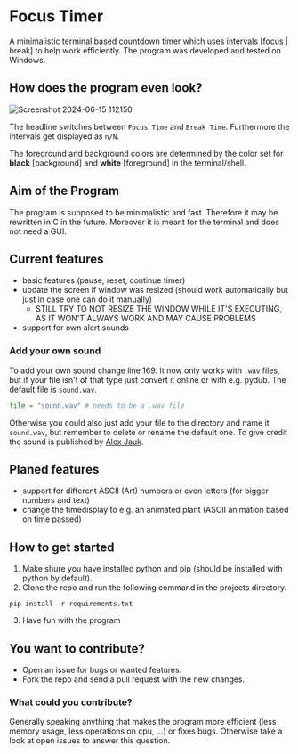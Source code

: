 # Focus Timer

A minimalistic terminal based countdown timer which uses intervals [focus | break] to help work efficiently. The program was developed and tested on Windows.

## How does the program even look?

![Screenshot 2024-06-15 112150](https://github.com/Testspieler09/focus_timer/assets/142326461/f5898b1d-7fc6-471f-94d9-17a1aa0d70c3)

The headline switches between `Focus Time` and `Break Time`. Furthermore the intervals get displayed as `n/N`.

The foreground and background colors are determined by the color set for **black** [background] and **white** [foreground] in the terminal/shell.

## Aim of the Program

The program is supposed to be minimalistic and fast. Therefore it may be rewritten in C in the future. Moreover it is meant for the terminal and does not need a GUI.

## Current features

- basic features (pause, reset, continue timer)
- update the screen if window was resized (should work automatically but just in case one can do it manually)
    - STILL TRY TO NOT RESIZE THE WINDOW WHILE IT'S EXECUTING, AS IT WON'T ALWAYS WORK AND MAY CAUSE PROBLEMS
- support for own alert sounds

### Add your own sound

To add your own sound change line 169. It now only works with `.wav` files, but if your file isn't of that type just convert it online or with e.g. pydub. The default file is `sound.wav`.
```python
file = "sound.wav" # needs to be a .wav file
```
Otherwise you could also just add your file to the directory and name it `sound.wav`, but remember to delete or rename the default one. To give credit the sound is published by [Alex Jauk](https://pixabay.com/de/users/alex_jauk-16800354/).

## Planed features

- support for different ASCII (Art) numbers or even letters (for bigger numbers and text)
- change the timedisplay to e.g. an animated plant (ASCII animation based on time passed)

## How to get started

1. Make shure you have installed python and pip (should be installed with python by default).
1. Clone the repo and run the following command in the projects directory.

```pwsh
pip install -r requirements.txt
```

3. Have fun with the program

## You want to contribute?

- Open an issue for bugs or wanted features.
- Fork the repo and send a pull request with the new changes.

### What could you contribute?

Generally speaking anything that makes the program more efficient (less memory usage, less operations on cpu, ...) or fixes bugs.
Otherwise take a look at open issues to answer this question.
